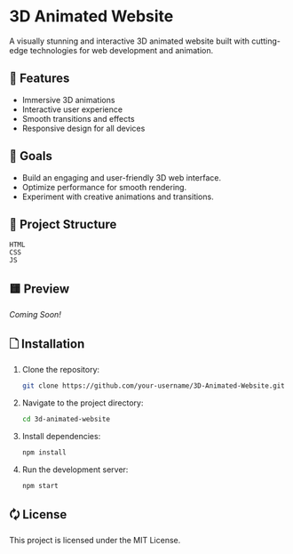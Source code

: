 # 3D Animated Website

A visually stunning and interactive 3D animated website built with cutting-edge technologies for web development and animation.

## 🚀 Features

- Immersive 3D animations
- Interactive user experience
- Smooth transitions and effects
- Responsive design for all devices

## 🎯 Goals

- Build an engaging and user-friendly 3D web interface.
- Optimize performance for smooth rendering.
- Experiment with creative animations and transitions.

## 📂 Project Structure

```
HTML 
CSS
JS
```

## 🟨 Preview

*Coming Soon!*

## 🗋 Installation

1. Clone the repository:
   ```bash
   git clone https://github.com/your-username/3D-Animated-Website.git
   ```
2. Navigate to the project directory:
   ```bash
   cd 3d-animated-website
   ```
3. Install dependencies:
   ```bash
   npm install
   ```
4. Run the development server:
   ```bash
   npm start
   ```
   
## 🗘️ License

This project is licensed under the MIT License.
